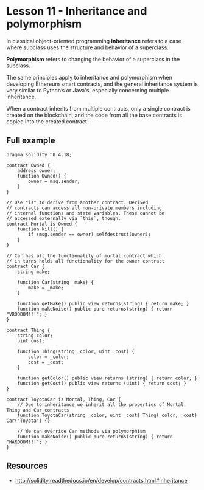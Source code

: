 # Lesson 11 - Inheritance and polymorphism

In classical object-oriented programming **inheritance** refers to a case where subclass uses the structure and behavior of a superclass.

**Polymorphism** refers to changing the behavior of a superclass in the subclass.

The same principles apply to inheritance and polymorphism when developing Ethereum smart contracts, and the general inheritance system is very similar to Python’s or Java's, especially concerning multiple inheritance.

When a contract inherits from multiple contracts, only a single contract is created on the blockchain, and the code from all the base contracts is copied into the created contract.

## Full example

```
pragma solidity ^0.4.18;

contract Owned {
    address owner;
    function Owned() {
        owner = msg.sender;
    }
}

// Use "is" to derive from another contract. Derived
// contracts can access all non-private members including
// internal functions and state variables. These cannot be
// accessed externally via `this`, though.
contract Mortal is Owned {
    function kill() {
        if (msg.sender == owner) selfdestruct(owner);
    }
}

// Car has all the functionality of mortal contract which
// in turns holds all functionality for the owner contract
contract Car {
    string make;
    
    function Car(string _make) {
        make = _make;
    }
    
    function getMake() public view returns(string) { return make; }
    function makeNoise() public pure returns(string) { return "VROOOOM!!!"; }
}

contract Thing {
    string color;
    uint cost;
    
    function Thing(string _color, uint _cost) {
        color = _color;
        cost = _cost;
    }
   
    function getColor() public view returns (string) { return color; }
    function getCost() public view returns (uint) { return cost; }
}

contract ToyotaCar is Mortal, Thing, Car {
    // Due to inheritance we inherit all the properties of Mortal, Thing and Car contracts
    function ToyotaCar(string _color, uint _cost) Thing(_color, _cost) Car("Toyota") {}
    
    // We can override Car methods via polymorphism
    function makeNoise() public pure returns(string) { return "HAROOOM!!!"; }
}
```

## Resources

- http://solidity.readthedocs.io/en/develop/contracts.html#inheritance